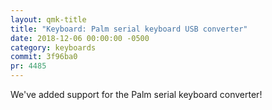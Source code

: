 ```yaml
---
layout: qmk-title
title: "Keyboard: Palm serial keyboard USB converter"
date: 2018-12-06 00:00:00 -0500
category: keyboards
commit: 3f96ba0
pr: 4485
---
```


We've added support for the Palm serial keyboard converter! 